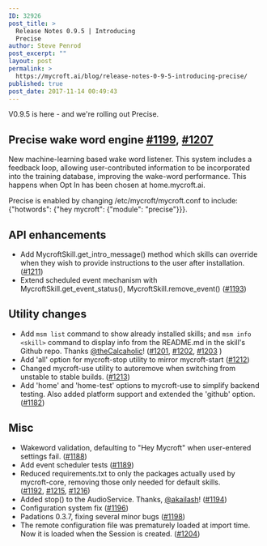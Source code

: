 ```yaml
---
ID: 32926
post_title: >
  Release Notes 0.9.5 | Introducing
  Precise
author: Steve Penrod
post_excerpt: ""
layout: post
permalink: >
  https://mycroft.ai/blog/release-notes-0-9-5-introducing-precise/
published: true
post_date: 2017-11-14 00:49:43
---
```

V0.9.5 is here - and we're rolling out Precise.
<h2>Precise wake word engine <a class="issue-link js-issue-link tooltipped tooltipped-ne" href="https://github.com/MycroftAI/mycroft-core/pull/1199" data-error-text="Failed to load issue title" data-id="271107162" data-permission-text="Issue title is private" aria-label="#1199, Precise Wake Word Listener">#1199</a>, <a class="issue-link js-issue-link" href="https://github.com/MycroftAI/mycroft-core/pull/1207" data-error-text="Failed to load issue title" data-id="272050566" data-permission-text="Issue title is private" data-url="https://github.com/MycroftAI/mycroft-core/issues/1207">#1207</a></h2>
New machine-learning based wake word listener. This system includes a feedback loop, allowing user-contributed information to be incorporated into the training database, improving the wake-word performance. This happens when Opt In has been chosen at home.mycroft.ai.

Precise is enabled by changing /etc/mycroft/mycroft.conf to include:
{"hotwords": {"hey mycroft": {"module": "precise"}}}.
<h2>API enhancements</h2>
<ul>
 	<li>Add MycroftSkill.get_intro_message() method which skills can override when they wish to provide instructions to the user after installation. (<a class="issue-link js-issue-link" href="https://github.com/MycroftAI/mycroft-core/pull/1211" data-error-text="Failed to load issue title" data-id="272514951" data-permission-text="Issue title is private" data-url="https://github.com/MycroftAI/mycroft-core/issues/1211">#1211</a>)</li>
 	<li>Extend scheduled event mechanism with MycroftSkill.get_event_status(), MycroftSkill.remove_event() (<a class="issue-link js-issue-link" href="https://github.com/MycroftAI/mycroft-core/pull/1193" data-error-text="Failed to load issue title" data-id="270159417" data-permission-text="Issue title is private" data-url="https://github.com/MycroftAI/mycroft-core/issues/1193">#1193</a>)</li>
</ul>
<h2>Utility changes</h2>
<ul>
 	<li>Add <code>msm list</code> command to show already installed skills; and <code>msm info &lt;skill&gt;</code> command to display info from the README.md in the skill's Github repo. Thanks <a class="user-mention" href="https://github.com/thecalcaholic">@theCalcaholic</a>! (<a class="issue-link js-issue-link" href="https://github.com/MycroftAI/mycroft-core/pull/1201" data-error-text="Failed to load issue title" data-id="271715663" data-permission-text="Issue title is private" data-url="https://github.com/MycroftAI/mycroft-core/issues/1201">#1201</a>, <a class="issue-link js-issue-link" href="https://github.com/MycroftAI/mycroft-core/issues/1202" data-error-text="Failed to load issue title" data-id="271716394" data-permission-text="Issue title is private" data-url="https://github.com/MycroftAI/mycroft-core/issues/1202">#1202</a>, <a class="issue-link js-issue-link" href="https://github.com/MycroftAI/mycroft-core/issues/1203" data-error-text="Failed to load issue title" data-id="271716803" data-permission-text="Issue title is private" data-url="https://github.com/MycroftAI/mycroft-core/issues/1203">#1203</a> )</li>
 	<li>Add 'all' option for mycroft-stop utility to mirror mycroft-start (<a class="issue-link js-issue-link" href="https://github.com/MycroftAI/mycroft-core/pull/1212" data-error-text="Failed to load issue title" data-id="272601855" data-permission-text="Issue title is private" data-url="https://github.com/MycroftAI/mycroft-core/issues/1212">#1212</a>)</li>
 	<li>Changed mycroft-use utility to autoremove when switching from unstable to stable builds. (<a class="issue-link js-issue-link" href="https://github.com/MycroftAI/mycroft-core/pull/1213" data-error-text="Failed to load issue title" data-id="272649715" data-permission-text="Issue title is private" data-url="https://github.com/MycroftAI/mycroft-core/issues/1213">#1213</a>)</li>
 	<li>Add 'home' and 'home-test' options to mycroft-use to simplify backend testing. Also added platform support and extended the 'github' option. (<a class="issue-link js-issue-link" href="https://github.com/MycroftAI/mycroft-core/pull/1182" data-error-text="Failed to load issue title" data-id="269295768" data-permission-text="Issue title is private" data-url="https://github.com/MycroftAI/mycroft-core/issues/1182">#1182</a>)</li>
</ul>
<h2>Misc</h2>
<ul>
 	<li>Wakeword validation, defaulting to "Hey Mycroft" when user-entered settings fail. (<a class="issue-link js-issue-link" href="https://github.com/MycroftAI/mycroft-core/pull/1188" data-error-text="Failed to load issue title" data-id="269956783" data-permission-text="Issue title is private" data-url="https://github.com/MycroftAI/mycroft-core/issues/1188">#1188</a>)</li>
 	<li>Add event scheduler tests (<a class="issue-link js-issue-link" href="https://github.com/MycroftAI/mycroft-core/pull/1189" data-error-text="Failed to load issue title" data-id="269963941" data-permission-text="Issue title is private" data-url="https://github.com/MycroftAI/mycroft-core/issues/1189">#1189</a>)</li>
 	<li>Reduced requirements.txt to only the packages actually used by mycroft-core, removing those only needed for default skills. (<a class="issue-link js-issue-link" href="https://github.com/MycroftAI/mycroft-core/pull/1192" data-error-text="Failed to load issue title" data-id="270145406" data-permission-text="Issue title is private" data-url="https://github.com/MycroftAI/mycroft-core/issues/1192">#1192</a>, <a class="issue-link js-issue-link" href="https://github.com/MycroftAI/mycroft-core/pull/1215" data-error-text="Failed to load issue title" data-id="272684532" data-permission-text="Issue title is private" data-url="https://github.com/MycroftAI/mycroft-core/issues/1215">#1215</a>, <a class="issue-link js-issue-link" href="https://github.com/MycroftAI/mycroft-core/pull/1216" data-error-text="Failed to load issue title" data-id="272731099" data-permission-text="Issue title is private" data-url="https://github.com/MycroftAI/mycroft-core/issues/1216">#1216</a>)</li>
 	<li>Added stop() to the AudioService. Thanks, <a class="user-mention" href="https://github.com/akailash">@akailash</a>! (<a class="issue-link js-issue-link" href="https://github.com/MycroftAI/mycroft-core/issues/1194" data-error-text="Failed to load issue title" data-id="270168972" data-permission-text="Issue title is private" data-url="https://github.com/MycroftAI/mycroft-core/issues/1194">#1194</a>)</li>
 	<li>Configuration system fix (<a class="issue-link js-issue-link" href="https://github.com/MycroftAI/mycroft-core/pull/1196" data-error-text="Failed to load issue title" data-id="270697918" data-permission-text="Issue title is private" data-url="https://github.com/MycroftAI/mycroft-core/issues/1196">#1196</a>)</li>
 	<li>Padations 0.3.7, fixing several minor bugs (<a class="issue-link js-issue-link" href="https://github.com/MycroftAI/mycroft-core/pull/1198" data-error-text="Failed to load issue title" data-id="270794854" data-permission-text="Issue title is private" data-url="https://github.com/MycroftAI/mycroft-core/issues/1198">#1198</a>)</li>
 	<li>The remote configuration file was prematurely loaded at import time. Now it is loaded when the Session is created. (<a class="issue-link js-issue-link tooltipped tooltipped-ne" href="https://github.com/MycroftAI/mycroft-core/pull/1204" data-error-text="Failed to load issue title" data-id="271826099" data-permission-text="Issue title is private" aria-label="#1204, Move session config from global scope">#1204</a>)</li>
</ul>
&nbsp;

&nbsp;

&nbsp;

&nbsp;

&nbsp;